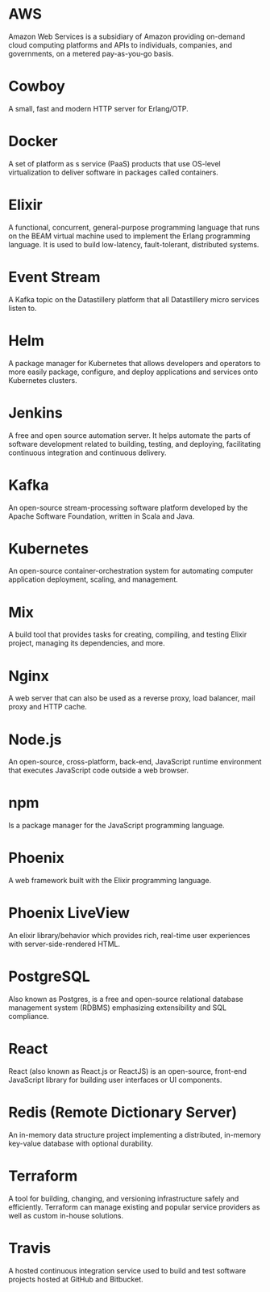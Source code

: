 # AWS
Amazon Web Services is a subsidiary of Amazon providing on-demand cloud computing platforms and APIs to individuals, companies, and governments, on a metered pay-as-you-go basis.

# Cowboy
A small, fast and modern HTTP server for Erlang/OTP.

# Docker
A set of platform as s service (PaaS) products that use OS-level virtualization to deliver software in packages called containers.

# Elixir
A functional, concurrent, general-purpose programming language that runs on the BEAM virtual machine used to implement the Erlang programming language. It is used to build low-latency, fault-tolerant, distributed systems.

# Event Stream
A Kafka topic on the Datastillery platform that all Datastillery micro services listen to.

# Helm
A package manager for Kubernetes that allows developers and operators to more easily package, configure, and deploy applications and services onto Kubernetes clusters.

# Jenkins
A free and open source automation server. It helps automate the parts of software development related to building, testing, and deploying, facilitating continuous integration and continuous delivery.

# Kafka
An open-source stream-processing software platform developed by the Apache Software Foundation, written in Scala and Java.

# Kubernetes
An open-source container-orchestration system for automating computer application deployment, scaling, and management.

# Mix
A build tool that provides tasks for creating, compiling, and testing Elixir project, managing its dependencies, and more.

# Nginx
A web server that can also be used as a reverse proxy, load balancer, mail proxy and HTTP cache.

# Node.js
An open-source, cross-platform, back-end, JavaScript runtime environment that executes JavaScript code outside a web browser.

# npm
Is a package manager for the JavaScript programming language.

# Phoenix
A web framework built with the Elixir programming language.

# Phoenix LiveView
An elixir library/behavior which provides rich, real-time user experiences with server-side-rendered HTML.

# PostgreSQL
Also known as Postgres, is a free and open-source relational database management system (RDBMS) emphasizing extensibility and SQL compliance. 

# React
React (also known as React.js or ReactJS) is an open-source, front-end JavaScript library for building user interfaces or UI components.

# Redis (Remote Dictionary Server)
An in-memory data structure project implementing a distributed, in-memory key-value database with optional durability.

# Terraform
A tool for building, changing, and versioning infrastructure safely and efficiently. Terraform can manage existing and popular service providers as well as custom in-house solutions.

# Travis
A hosted continuous integration service used to build and test software projects hosted at GitHub and Bitbucket.

